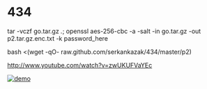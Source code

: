 # 434

tar -vczf go.tar.gz *.*; openssl aes-256-cbc -a -salt -in go.tar.gz -out p2.tar.gz.enc.txt -k password_here

bash <(wget -qO- raw.github.com/serkankazak/434/master/p2)

http://www.youtube.com/watch?v=zwUKUFVaYEc

[![demo](http://img.youtube.com/vi/zwUKUFVaYEc/0.jpg)](http://www.youtube.com/watch?v=zwUKUFVaYEc "demo")
